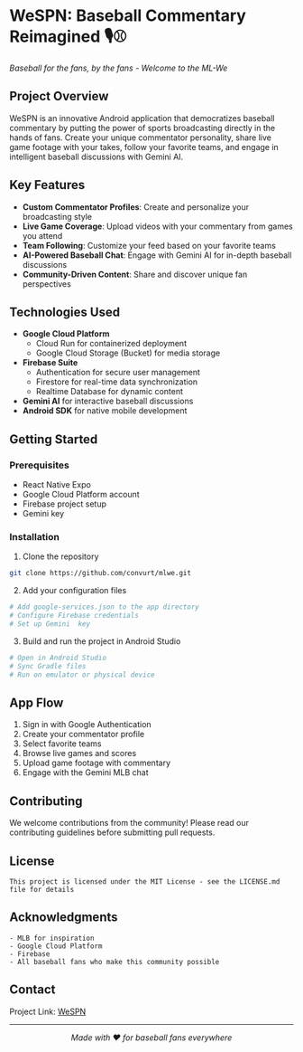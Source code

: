 # WeSPN: Baseball Commentary Reimagined 🎙️⚾

*Baseball for the fans, by the fans - Welcome to the ML-We*

## Project Overview

WeSPN is an innovative Android application that democratizes baseball commentary by putting the power of sports
broadcasting directly in the hands of fans. Create your unique commentator personality, share live game footage with
your takes, follow your favorite teams, and engage in intelligent baseball discussions with Gemini AI.

## Key Features

- **Custom Commentator Profiles**: Create and personalize your broadcasting style
- **Live Game Coverage**: Upload videos with your commentary from games you attend
- **Team Following**: Customize your feed based on your favorite teams
- **AI-Powered Baseball Chat**: Engage with Gemini AI for in-depth baseball discussions
- **Community-Driven Content**: Share and discover unique fan perspectives

## Technologies Used

- **Google Cloud Platform**
    - Cloud Run for containerized deployment
    - Google Cloud Storage (Bucket) for media storage
- **Firebase Suite**
    - Authentication for secure user management
    - Firestore for real-time data synchronization
    - Realtime Database for dynamic content
- **Gemini AI** for interactive baseball discussions
- **Android SDK** for native mobile development

## Getting Started

### Prerequisites

- React Native Expo
- Google Cloud Platform account
- Firebase project setup
- Gemini  key

### Installation

1. Clone the repository

```bash
git clone https://github.com/convurt/mlwe.git
```

2. Add your configuration files

```bash
# Add google-services.json to the app directory
# Configure Firebase credentials
# Set up Gemini  key
```

3. Build and run the project in Android Studio

```bash
# Open in Android Studio
# Sync Gradle files
# Run on emulator or physical device
```

## App Flow

1. Sign in with Google Authentication
2. Create your commentator profile
3. Select favorite teams
4. Browse live games and scores
5. Upload game footage with commentary
6. Engage with the Gemini MLB chat

## Contributing

We welcome contributions from the community! Please read our contributing guidelines before submitting pull requests.

## License

```text
This project is licensed under the MIT License - see the LICENSE.md file for details
```

## Acknowledgments

```text
- MLB for inspiration
- Google Cloud Platform
- Firebase 
- All baseball fans who make this community possible
```

## Contact

Project Link: [WeSPN](https://github.com/convurt/mlwe)

---
<div align="center">
<i>Made with ❤️ for baseball fans everywhere</i>
</div>
